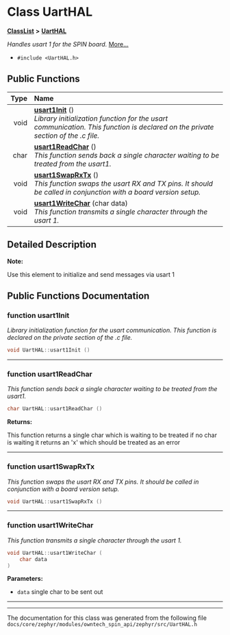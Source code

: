 

# Class UartHAL



[**ClassList**](annotated.md) **>** [**UartHAL**](classUartHAL.md)



_Handles usart 1 for the SPIN board._ [More...](#detailed-description)

* `#include <UartHAL.h>`





































## Public Functions

| Type | Name |
| ---: | :--- |
|  void | [**usart1Init**](#function-usart1init) () <br>_Library initialization function for the usart communication. This function is declared on the private section of the .c file._  |
|  char | [**usart1ReadChar**](#function-usart1readchar) () <br>_This function sends back a single character waiting to be treated from the usart1._  |
|  void | [**usart1SwapRxTx**](#function-usart1swaprxtx) () <br>_This function swaps the usart RX and TX pins. It should be called in conjunction with a board version setup._  |
|  void | [**usart1WriteChar**](#function-usart1writechar) (char data) <br>_This function transmits a single character through the usart 1._  |




























## Detailed Description




**Note:**

Use this element to initialize and send messages via usart 1 





    
## Public Functions Documentation




### function usart1Init 

_Library initialization function for the usart communication. This function is declared on the private section of the .c file._ 
```C++
void UartHAL::usart1Init () 
```




<hr>



### function usart1ReadChar 

_This function sends back a single character waiting to be treated from the usart1._ 
```C++
char UartHAL::usart1ReadChar () 
```





**Returns:**

This function returns a single char which is waiting to be treated if no char is waiting it returns an 'x' which should be treated as an error 





        

<hr>



### function usart1SwapRxTx 

_This function swaps the usart RX and TX pins. It should be called in conjunction with a board version setup._ 
```C++
void UartHAL::usart1SwapRxTx () 
```




<hr>



### function usart1WriteChar 

_This function transmits a single character through the usart 1._ 
```C++
void UartHAL::usart1WriteChar (
    char data
) 
```





**Parameters:**


* `data` single char to be sent out 




        

<hr>

------------------------------
The documentation for this class was generated from the following file `docs/core/zephyr/modules/owntech_spin_api/zephyr/src/UartHAL.h`

